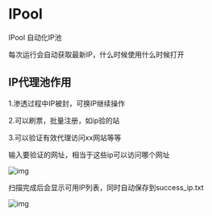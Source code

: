 # IPool
IPool  自动化IP池

每次运行会自动获取最新IP，什么时候使用什么时候打开

## IP代理池作用

1.渗透过程中IP被封，可换IP继续操作

2.可以刷票，批量注册，如ip验的站

3.可以验证有效代理访问xx网站等等
 

输入要验证的网址，相当于这些ip可以访问哪个网址

![img](https://github.com/hackxc/IPool/blob/master/img/demo1.png)

扫描完成后会显示可用IP列表，同时自动保存到success_ip.txt

![img](https://github.com/hackxc/IPool/blob/master/img/demo2.png)
